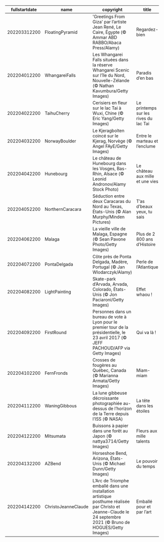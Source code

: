 |fullstartdate|name|copyright|title|image|
|--|--|--|--|--|
202203312200|FloatingPyramid|'Greetings From Giza' par l’artiste Jean René, Le Caire, Égypte (© Ammar ABD RABBO/Abaca Press/Alamy)|Regardez-bien|![](/fr-FR/2022/04/202203312200FloatingPyramid.jpg)|
202204012200|WhangareiFalls|Les Whangarei Falls situées dans la réserve Whangarei Scenic sur l’île du Nord, Nouvelle-Zélande (© Nathan Kavumbura/Getty Images)|Paradis d’en bas|![](/fr-FR/2022/04/202204012200WhangareiFalls.jpg)|
202204022200|TaihuCherry|Cerisiers en fleur sur le lac Tai à Wuxi, Chine (© Eric Yang/Getty Images)|Le printemps sur les rives du lac Tai|![](/fr-FR/2022/04/202204022200TaihuCherry.jpg)|
202204032200|NorwayBoulder|Le Kjeragbolten coincé sur le Kjerag, Norvège (© Angel FAyE/Getty Images)|Entre le marteau et l’enclume|![](/fr-FR/2022/04/202204032200NorwayBoulder.jpg)|
202204042200|Hunebourg|Le château de Hunebourg dans les Vosges, Bas-Rhin, Alsace (© Leonid Andronov/Alamy Stock Photo)|Le château aux mille et une vies|![](/fr-FR/2022/04/202204042200Hunebourg.jpg)|
202204052200|NorthernCaracara|Séduction entre deux Caracaras du Nord au Texas, États-Unis (© Alan Murphy/Minden Pictures)|T’as d’beaux yeux, tu sais|![](/fr-FR/2022/04/202204052200NorthernCaracara.jpg)|
202204062200|Malaga|La vieille ville de Malaga, Espagne (© Sean Pavone Photo/Getty Images)|Plus de 2 800 ans d’Histoire|![](/fr-FR/2022/04/202204062200Malaga.jpg)|
202204072200|PontaDelgada|Côte près de Ponta Delgada, Madère, Portugal (© Jan Wlodarczyk/Alamy)|Perle de l’Atlantique|![](/fr-FR/2022/04/202204072200PontaDelgada.jpg)|
202204082200|LightPainting|Skate-park d’Arvada, Arvada, Colorado, États-Unis (© Jon Paciaroni/Getty Images)|Effet whaou !|![](/fr-FR/2022/04/202204082200LightPainting.jpg)|
202204092200|FirstRound|Personnes dans un bureau de vote à Lyon pour le premier tour de la présidentielle, le 23 avril 2017 (© JEFF PACHOUD/AFP via Getty Images)|Qui va là !|![](/fr-FR/2022/04/202204092200FirstRound.jpg)|
202204102200|FernFronds|Crosses de fougères au Québec, Canada (© Marianna Armata/Getty Images)|Miam-miam|![](/fr-FR/2022/04/202204102200FernFronds.jpg)|
202204112200|WaningGibbous|La lune gibbeuse décroissante photographiée au-dessus de l’horizon de la Terre depuis l’ISS (© NASA)|La tête dans les étoiles|![](/fr-FR/2022/04/202204112200WaningGibbous.jpg)|
202204122200|Mitsumata|Buissons à papier dans une forêt au Japon (© nattya3714/Getty Images)|Fleurs aux mille talents|![](/fr-FR/2022/04/202204122200Mitsumata.jpg)|
202204132200|AZBend|Horseshoe Bend, Arizona, États-Unis (© Michael Dunn/Getty Images)|Le pouvoir du temps|![](/fr-FR/2022/04/202204132200AZBend.jpg)|
202204142200|ChristoJeanneClaude|L’Arc de Triomphe emballé dans une installation artistique posthume réalisée par Christo et Jeanne-Claude le 24 septembre 2021 (© Bruno de HOGUES/Getty Images)|Emballé pour et par l’art|![](/fr-FR/2022/04/202204142200ChristoJeanneClaude.jpg)|

